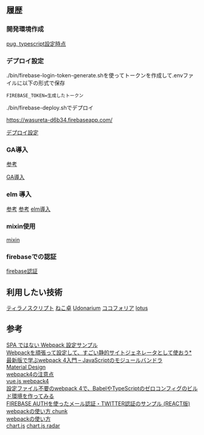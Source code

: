 ## 履歴

### 開発環境作成
[pug, typescript設定時点](https://github.com/hibohiboo/wasureta/tree/c826b63b3a90cfd7c81b3183f94d6ba193185184)  

### デプロイ設定

./bin/firebase-login-token-generate.shを使ってトークンを作成して.envファイルに以下の形式で保存

```
FIREBASE_TOKEN=生成したトークン
```

./bin/firebase-deploy.shでデプロイ

https://wasureta-d6b34.firebaseapp.com/


[デプロイ設定](https://github.com/hibohiboo/wasureta/tree/8df5438e5affb5c3c2339d2b2c81723f81ae22e6)  

### GA導入

[参考][*9]

[GA導入](https://github.com/hibohiboo/wasureta/tree/97c9d30c15815e4389f8a62d7c63cdeac93481ad)  

### elm 導入

[参考][*10]
[参考][*11]
[elm導入](https://github.com/hibohiboo/wasureta/tree/06c13daf973ad13233a1e1132baa789609ca4501)  

### mixin使用

[mixin](https://github.com/hibohiboo/wasureta/tree/77f0e34b1669334e4bd2daad32c60129137f193b)  

### firebaseでの認証
[firebase認証](https://github.com/hibohiboo/wasureta/tree/12ce941e9131378f81151114b10f26b55e9c15ac)  



## 利用したい技術

[ティラノスクリプト](http://strikeworks.jp/)
[ねこ卓](http://seesaawiki.jp/trpg_tool_guide/d/%A4%CD%A4%B3%C2%EE%B3%B5%CD%D7)
[Udonarium](http://seesaawiki.jp/trpg_tool_guide/d/Udonarium%b3%b5%cd%d7)
[ココフォリア](http://seesaawiki.jp/trpg_tool_guide/d/%a5%b3%a5%b3%a5%d5%a5%a9%a5%ea%a5%a2%b3%b5%cd%d7)
[lotus](http://function.topaz.ne.jp/download/download.html)


## 参考

[SPA ではない Webpack 設定サンプル][*1]  
[Webpackを頑張って設定して、すごい静的サイトジェネレータとして使おう][*2][*][*8]  
[最新版で学ぶwebpack 4入門 – JavaScriptのモジュールバンドラ][*6]  
[Material Design][*3]  
[webpack4の注意点][*4]  
[vue.js webpack4][*5]  
[設定ファイル不要のwebpack 4で、BabelやTypeScriptのゼロコンフィグのビルド環境を作ってみる][*7]  
[FIREBASE AUTHを使ったメール認証・TWITTER認証のサンプル (REACT版)][*12]
[webpackの使い方 chunk][*13]  
[webpackの使い方][*14]  
[chart.js][*15]
[chart.js radar][*16]

[*1]:https://syon.github.io/refills/rid/1481295/
[*2]:https://qiita.com/toduq/items/2e0b08bb722736d7968c
[*3]:https://materializecss.com/about.html
[*4]:https://qiita.com/soarflat/items/28bf799f7e0335b68186
[*5]:https://qiita.com/Sapphirus/items/46b3a4c68fefd3ddd658
[*6]:https://ics.media/entry/12140
[*7]:https://qiita.com/clockmaker/items/8620cf6bd99d810dbf2a
[*8]:https://github.com/toduq/webpack-template
[*9]:https://www.leadplus.net/blog/google-tag-manager.html
[*10]:http://pastelinc.hatenablog.com/entry/2018/08/04/114836
[*11]:https://qiita.com/hibohiboo/items/88e0578121079e0671a3
[*12]:https://pigbo.co/posts/363
[*13]:https://qiita.com/soarflat/items/1b5aa7163c087a91877d
[*14]:https://qiita.com/soarflat/items/28bf799f7e0335b68186
[*15]:http://www.chartjs.org/docs/latest/
[*16]:https://misc.0o0o.org/chartjs-doc-ja/axes/radial/linear.html